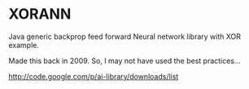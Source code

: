 XORANN
======

Java generic backprop feed forward Neural network library with XOR example.

Made this back in 2009.  So, I may not have used the best practices...

http://code.google.com/p/ai-library/downloads/list
